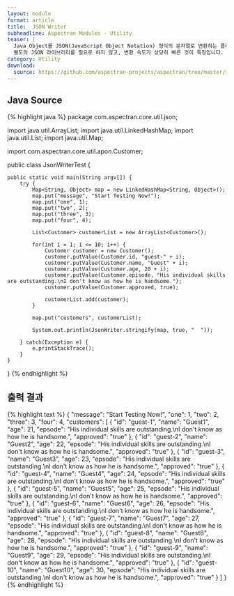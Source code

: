 ```yaml
---
layout: module
format: article
title:  JSON Writer
subheadline: Aspectran Modules - Utility
teaser: |
  Java Object를 JSON(JavaScript Object Notation) 형식의 문자열로 변환하는 클래스입니다.
  별도의 JSON 라이브러리를 필요로 하지 않고, 변환 속도가 상당히 빠른 것이 특징입니다.
category: Utility
download:
  source: https://github.com/aspectran-projects/aspectran/tree/master/src/main/java/com/aspectran/core/util/json/JsonWriter.java
---
```


## Java Source

{% highlight java %}
package com.aspectran.core.util.json;

import java.util.ArrayList;
import java.util.LinkedHashMap;
import java.util.List;
import java.util.Map;

import com.aspectran.core.util.apon.Customer;

public class JsonWriterTest {

    public static void main(String argv[]) {
        try {
            Map<String, Object> map = new LinkedHashMap<String, Object>();
            map.put("message", "Start Testing Now!");
            map.put("one", 1);
            map.put("two", 2);
            map.put("three", 3);
            map.put("four", 4);

            List<Customer> customerList = new ArrayList<Customer>();

            for(int i = 1; i <= 10; i++) {
                Customer customer = new Customer();
                customer.putValue(Customer.id, "guest-" + i);
                customer.putValue(Customer.name, "Guest" + i);
                customer.putValue(Customer.age, 20 + i);
                customer.putValue(Customer.episode, "His individual skills are outstanding.\nI don't know as how he is handsome.");
                customer.putValue(Customer.approved, true);

                customerList.add(customer);
            }			

            map.put("customers", customerList);

            System.out.println(JsonWriter.stringify(map, true, "  "));

        } catch(Exception e) {
            e.printStackTrace();
        }
    }

}
{% endhighlight %}

## 출력 결과

{% highlight text %}
{
  "message": "Start Testing Now!",
  "one": 1,
  "two": 2,
  "three": 3,
  "four": 4,
  "customers": [
    {
      "id": "guest-1",
      "name": "Guest1",
      "age": 21,
      "epsode": "His individual skills are outstanding.\nI don't know as how he is handsome.",
      "approved": "true"
    },
    {
      "id": "guest-2",
      "name": "Guest2",
      "age": 22,
      "epsode": "His individual skills are outstanding.\nI don't know as how he is handsome.",
      "approved": "true"
    },
    {
      "id": "guest-3",
      "name": "Guest3",
      "age": 23,
      "epsode": "His individual skills are outstanding.\nI don't know as how he is handsome.",
      "approved": "true"
    },
    {
      "id": "guest-4",
      "name": "Guest4",
      "age": 24,
      "epsode": "His individual skills are outstanding.\nI don't know as how he is handsome.",
      "approved": "true"
    },
    {
      "id": "guest-5",
      "name": "Guest5",
      "age": 25,
      "epsode": "His individual skills are outstanding.\nI don't know as how he is handsome.",
      "approved": "true"
    },
    {
      "id": "guest-6",
      "name": "Guest6",
      "age": 26,
      "epsode": "His individual skills are outstanding.\nI don't know as how he is handsome.",
      "approved": "true"
    },
    {
      "id": "guest-7",
      "name": "Guest7",
      "age": 27,
      "epsode": "His individual skills are outstanding.\nI don't know as how he is handsome.",
      "approved": "true"
    },
    {
      "id": "guest-8",
      "name": "Guest8",
      "age": 28,
      "epsode": "His individual skills are outstanding.\nI don't know as how he is handsome.",
      "approved": "true"
    },
    {
      "id": "guest-9",
      "name": "Guest9",
      "age": 29,
      "epsode": "His individual skills are outstanding.\nI don't know as how he is handsome.",
      "approved": "true"
    },
    {
      "id": "guest-10",
      "name": "Guest10",
      "age": 30,
      "epsode": "His individual skills are outstanding.\nI don't know as how he is handsome.",
      "approved": "true"
    }
  ]
}
{% endhighlight %}
